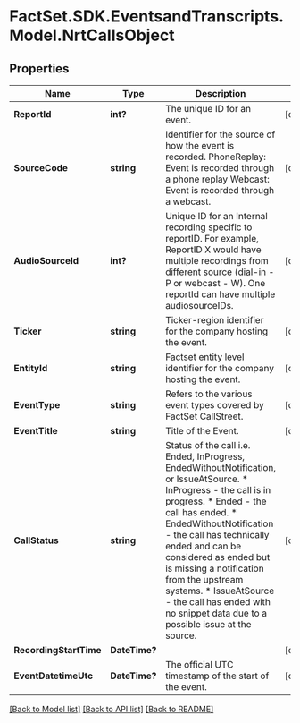 # FactSet.SDK.EventsandTranscripts.Model.NrtCallsObject

## Properties

Name | Type | Description | Notes
------------ | ------------- | ------------- | -------------
**ReportId** | **int?** | The unique ID for an event. | [optional] 
**SourceCode** | **string** | Identifier for the source of how the event is recorded. PhoneReplay: Event is recorded through a phone replay Webcast: Event is recorded through a webcast. | [optional] 
**AudioSourceId** | **int?** | Unique ID for an Internal recording specific to reportID. For example, ReportID X would have multiple recordings from different source (dial-in - P or webcast - W). One reportId can have multiple audiosourceIDs. | [optional] 
**Ticker** | **string** | Ticker-region identifier for the company hosting the event. | [optional] 
**EntityId** | **string** | Factset entity level identifier for the company hosting the event. | [optional] 
**EventType** | **string** | Refers to the various event types covered by FactSet CallStreet. | [optional] 
**EventTitle** | **string** | Title of the Event. | [optional] 
**CallStatus** | **string** | Status of the call i.e. Ended, InProgress, EndedWithoutNotification, or IssueAtSource.  * InProgress - the call is in progress. * Ended - the call has ended. * EndedWithoutNotification - the call has technically ended and can be considered as ended but is missing a notification from the upstream systems. * IssueAtSource - the call has ended with no snippet data due to a possible issue at the source. | [optional] 
**RecordingStartTime** | **DateTime?** |  | [optional] 
**EventDatetimeUtc** | **DateTime?** | The official UTC timestamp of the start of the event. | [optional] 

[[Back to Model list]](../README.md#documentation-for-models) [[Back to API list]](../README.md#documentation-for-api-endpoints) [[Back to README]](../README.md)


